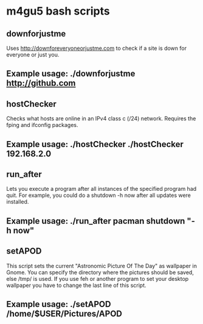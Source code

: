 m4gu5 bash scripts
==================

downforjustme 
-------------
Uses http://downforeveryoneorjustme.com to check if a site is down for everyone or just you.

Example usage:
./downforjustme http://github.com
-------------


hostChecker
-----------
Checks what hosts are online in an IPv4 class c (/24) network. 
Requires the fping and ifconfig packages.

Example usage:
./hostChecker ./hostChecker 192.168.2.0
-----------


run_after
---------
Lets you execute a program after all instances of the specified program had quit.
For example, you could do a shutdown -h now after all updates were installed.

Example usage:
./run_after pacman shutdown "-h now"
---------


setAPOD
-------
This script sets the current "Astronomic Picture Of The Day" as wallpaper in Gnome. 
You can specify the directory where the pictures should be saved, else /tmp/ is used.
If you use feh or another program to set your desktop wallpaper you have to change the last line of this script.

Example usage:
./setAPOD /home/$USER/Pictures/APOD
-------
